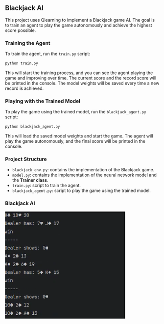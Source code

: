 ## Blackjack AI

This project uses Qlearning to implement a Blackjack game AI. The goal is to train an agent to play the game autonomously and achieve the highest score possible.

### Training the Agent

To train the agent, run the `train.py` script:
```bash
python train.py
```
This will start the training process, and you can see the agent playing the game and improving over time. The current score and the record score will be printed in the console. The model weights will be saved every time a new record is achieved.

### Playing with the Trained Model

To play the game using the trained model, run the `blackjack_agent.py` script:

```bash
python blackjack_agent.py
```

This will load the saved model weights and start the game. The agent will play the game autonomously, and the final score will be printed in the console.

### Project Structure


* `blackjack_env.py`: contains the implementation of the Blackjack game.
* `model.py`: contains the implementation of the neural network model and the **Trainer class**.
* `train.py`: script to train the agent.
* `blackjack_agent.py`: script to play the game using the trained model.

### Blackjack AI
![blackjack_agent](blackjack_ai.png)